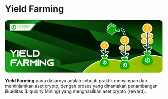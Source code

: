 # Yield Farming

![](../../.gitbook/assets/5.-yield-farming%20%281%29%20%281%29.svg)

**Yield Farming** pada dasarnya adalah sebuah praktik menyimpan dan meminjamkan aset crypto, dengan proses yang dinamakan penambangan likuiditas \(Liquidity Mining\) yang menghasilkan aset crypto \(reward\).

